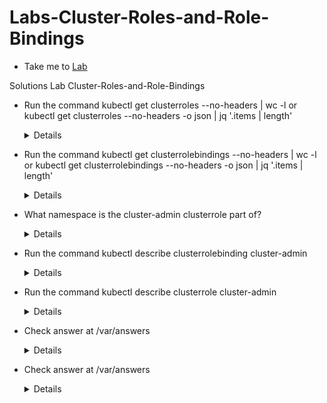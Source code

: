 # Labs-Cluster-Roles-and-Role-Bindings
  - Take me to [Lab](https://kodekloud.com/courses/certified-kubernetes-security-specialist-cks/lectures/31704351 )

Solutions Lab Cluster-Roles-and-Role-Bindings

- Run the command kubectl get clusterroles --no-headers | wc -l or kubectl get clusterroles --no-headers -o json | jq '.items | length'

  <details>

  ```
  $ kubectl get clusterroles --no-headers | wc -l (or)
  $ kubectl get clusterroles --no-headers -o json | jq '.items | length'
  ```

  </details>

- Run the command kubectl get clusterrolebindings --no-headers | wc -l or kubectl get clusterrolebindings --no-headers -o json | jq '.items | length'

  <details>

  ```
  $ kubectl get clusterrolebindings --no-headers | wc -l (or)
  $ kubectl get clusterrolebindings --no-headers -o json | jq '.items | length'
  ```

  </details>

- What namespace is the cluster-admin clusterrole part of?

  <details>

  ```
  $ Cluster roles are cluster wide and not part of any namespace
  ```

  </details>

- Run the command kubectl describe clusterrolebinding cluster-admin

  <details>

  ```
  $ kubectl describe clusterrolebinding cluster-admin
  ```

  </details>

- Run the command kubectl describe clusterrole cluster-admin

  <details>

  ```
  $ kubectl describe clusterrole cluster-admin
  ```

  </details>

- Check answer at /var/answers

  <details>

  ```
  $ kubectl create -f /var/answers/michelle-node-admin.yaml
  ```

  </details>

- Check answer at /var/answers

  <details>

  ```
  $ kubectl create -f /var/answers/michelle-storage-admin.yaml
  ```

  </details>
